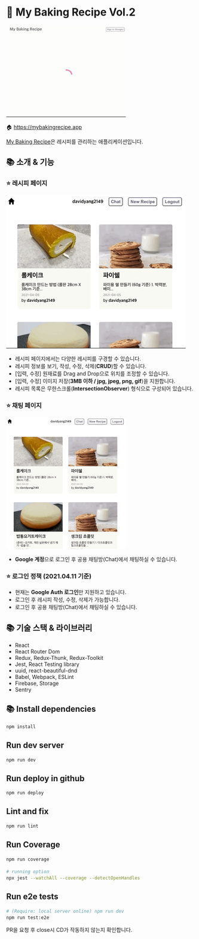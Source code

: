# 🍪 My Baking Recipe Vol.2

![](./src/assets/readme/intro_00_mybakingrecipe.gif)

🏠 https://mybakingrecipe.app

[My Baking Recipe](https://mybakingrecipe.app)은 레시피를 관리하는 애플리케이션입니다.
## 📚 소개 & 기능

### ⭐ 레시피 페이지

![](./src/assets/readme/intro_01_mybakingrecipe.gif)

- 레시피 페이지에서는 다양한 레시피를 구경할 수 있습니다.
- 레시피 정보를 보기, 작성, 수정, 삭제(**CRUD**)할 수 있습니다.
- [입력, 수정] 원재료를 Drag and Drop으로 위치를 조정할 수 있습니다.
- [입력, 수정] 이미지 저장(**3MB 이하 / jpg, jpeg, png, gif**)을 지원합니다. 
- 레시피 목록은 무한스크롤(**IntersectionObserver**) 형식으로 구성되어 있습니다.

### ⭐ 채팅 페이지

![](./src/assets/readme/intro_02_mybakingrecipe.gif)

- **Google 계정**으로 로그인 후 공용 채팅방(Chat)에서 채팅하실 수 있습니다.

### ⭐ 로그인 정책 (2021.04.11 기준)
- 현재는 **Google Auth 로그인**만 지원하고 있습니다.
- 로그인 후 레시피 작성, 수정, 삭제가 가능합니다.
- 로그인 후 공용 채팅방(Chat)에서 채팅하실 수 있습니다.

## 📚 기술 스택 & 라이브러리
- React
- React Router Dom
- Redux, Redux-Thunk, Redux-Toolkit
- Jest, React Testing library
- uuid, react-beautiful-dnd
- Babel, Webpack, ESLint
- Firebase, Storage
- Sentry

## 📚 Install dependencies

```sh
npm install
```

## Run dev server

```sh
npm run dev
```

## Run deploy in github

```sh
npm run deploy
```

## Lint and fix

```sh
npm run lint
```

## Run Coverage

```sh
npm run coverage

# running option
npx jest --watchAll --coverage --detectOpenHandles
```

## Run e2e tests

```sh
# (Require: local server online) npm run dev 
npm run test:e2e
```

PR을 요청 후 close시 CD가 작동하지 않는지 확인합니다.
